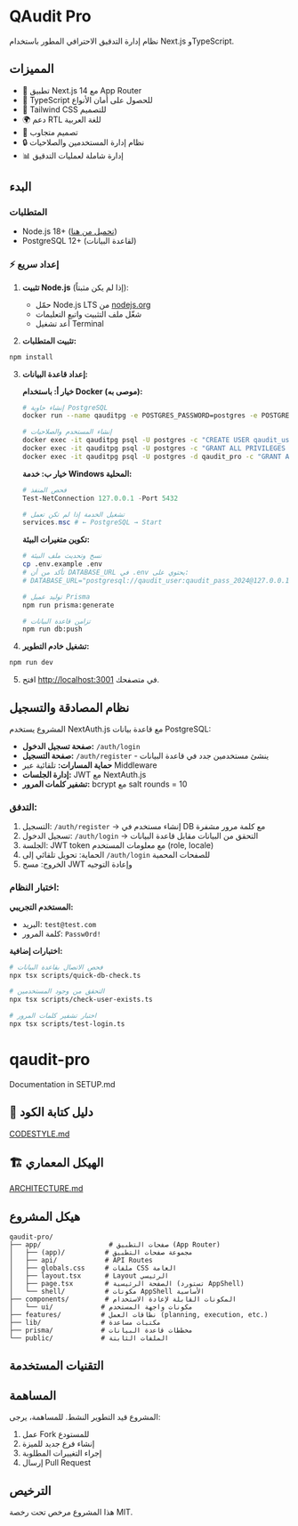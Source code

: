 # QAudit Pro

نظام إدارة التدقيق الاحترافي المطور باستخدام Next.js وTypeScript.

## المميزات

- 🚀 تطبيق Next.js 14 مع App Router
- 💎 TypeScript للحصول على أمان الأنواع
- 🎨 Tailwind CSS للتصميم
- 🌍 دعم RTL للغة العربية
- 📱 تصميم متجاوب
- 🔒 نظام إدارة المستخدمين والصلاحيات
- 📊 إدارة شاملة لعمليات التدقيق

## البدء

### المتطلبات
- Node.js 18+ ([تحميل من هنا](https://nodejs.org))
- PostgreSQL 12+ (لقاعدة البيانات)

### ⚡ إعداد سريع

1. **تثبيت Node.js** (إذا لم يكن مثبتاً):
   - حمّل Node.js LTS من [nodejs.org](https://nodejs.org)
   - شغّل ملف التثبيت واتبع التعليمات
   - أعد تشغيل Terminal

2. **تثبيت المتطلبات:**
```bash
npm install
```

3. **إعداد قاعدة البيانات:**

   **خيار أ: باستخدام Docker (موصى به):**
   ```bash
   # إنشاء حاوية PostgreSQL
   docker run --name qauditpg -e POSTGRES_PASSWORD=postgres -e POSTGRES_DB=qaudit_pro -p 5432:5432 -d postgres:16

   # إنشاء المستخدم والصلاحيات
   docker exec -it qauditpg psql -U postgres -c "CREATE USER qaudit_user WITH PASSWORD 'qaudit_pass_2024';"
   docker exec -it qauditpg psql -U postgres -c "GRANT ALL PRIVILEGES ON DATABASE qaudit_pro TO qaudit_user;"
   docker exec -it qauditpg psql -U postgres -d qaudit_pro -c "GRANT ALL ON SCHEMA public TO qaudit_user;"
   ```

   **خيار ب: خدمة Windows المحلية:**
   ```powershell
   # فحص المنفذ
   Test-NetConnection 127.0.0.1 -Port 5432

   # تشغيل الخدمة إذا لم تكن تعمل
   services.msc # ← PostgreSQL → Start
   ```

   **تكوين متغيرات البيئة:**
   ```bash
   # نسخ وتحديث ملف البيئة
   cp .env.example .env
   # تأكد من أن DATABASE_URL في .env يحتوي على:
   # DATABASE_URL="postgresql://qaudit_user:qaudit_pass_2024@127.0.0.1:5432/qaudit_pro?schema=public"

   # توليد عميل Prisma
   npm run prisma:generate

   # تزامن قاعدة البيانات
   npm run db:push
   ```

4. **تشغيل خادم التطوير:**
```bash
npm run dev
```

5. افتح [http://localhost:3001](http://localhost:3001) في متصفحك.

## نظام المصادقة والتسجيل

المشروع يستخدم NextAuth.js مع قاعدة بيانات PostgreSQL:

- **صفحة تسجيل الدخول:** `/auth/login`
- **صفحة التسجيل:** `/auth/register` - ينشئ مستخدمين جدد في قاعدة البيانات
- **حماية المسارات:** تلقائية عبر Middleware
- **إدارة الجلسات:** JWT مع NextAuth.js
- **تشفير كلمات المرور:** bcrypt مع salt rounds = 10

### التدفق:

1. التسجيل: `/auth/register` → إنشاء مستخدم في DB مع كلمة مرور مشفرة
2. تسجيل الدخول: `/auth/login` → التحقق من البيانات مقابل قاعدة البيانات
3. الجلسة: JWT token مع معلومات المستخدم (role, locale)
4. الحماية: تحويل تلقائي إلى `/auth/login` للصفحات المحمية
5. الخروج: مسح JWT وإعادة التوجيه

### اختبار النظام:

**المستخدم التجريبي:**
- البريد: `test@test.com`
- كلمة المرور: `Passw0rd!`

**اختبارات إضافية:**
```bash
# فحص الاتصال بقاعدة البيانات
npx tsx scripts/quick-db-check.ts

# التحقق من وجود المستخدمين
npx tsx scripts/check-user-exists.ts

# اختبار تشفير كلمات المرور
npx tsx scripts/test-login.ts
```


# qaudit-pro

Documentation in SETUP.md

## 📄 دليل كتابة الكود
[CODESTYLE.md](docs/CODESTYLE.md)

## 🏗️ الهيكل المعماري
[ARCHITECTURE.md](docs/ARCHITECTURE.md)

## هيكل المشروع

```
qaudit-pro/
├── app/                 # صفحات التطبيق (App Router)
│   ├── (app)/          # مجموعة صفحات التطبيق
│   ├── api/            # API Routes
│   ├── globals.css     # ملفات CSS العامة
│   ├── layout.tsx      # Layout الرئيسي
│   ├── page.tsx        # الصفحة الرئيسية (تستورد AppShell)
│   └── shell/          # مكونات AppShell الأساسية
├── components/         # المكونات القابلة لإعادة الاستخدام
│   └── ui/            # مكونات واجهة المستخدم
├── features/          # نطاقات العمل (planning, execution, etc.)
├── lib/               # مكتبات مساعدة
├── prisma/            # مخططات قاعدة البيانات
└── public/            # الملفات الثابتة
```

## التقنيات المستخدمة


## المساهمة

المشروع قيد التطوير النشط. للمساهمة، يرجى:

1. عمل Fork للمستودع
2. إنشاء فرع جديد للميزة
3. إجراء التغييرات المطلوبة
4. إرسال Pull Request

## الترخيص

هذا المشروع مرخص تحت رخصة MIT.
